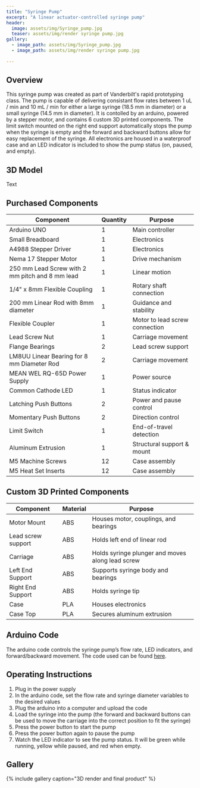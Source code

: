 ```yaml
---
title: "Syringe Pump"
excerpt: "A linear actuator-controlled syringe pump"
header:
  image: assets/img/Syringe_pump.jpg
  teaser: assets/img/render syringe pump.jpg
gallery:
  - image_path: assets/img/Syringe_pump.jpg
  - image_path: assets/img/render syringe pump.jpg
   
---
```


## Overview

This syringe pump was created as part of Vanderbilt's rapid prototyping class. The pump is capable of delivering consistant flow rates between 1 uL / min and 10 mL / min for either a large syringe (18.5 mm in diameter) or a small syringe (14.5 mm in diameter). It is contolled by an arduino, powered by a stepper motor, and contains 6 custom 3D printed components. The limit switch mounted on the right end support automatically stops the pump when the syringe is empty and the forward and backward buttons allow for easy replacement of the syringe. All electronics are housed in a waterproof case and an LED indicator is included to show the pump status (on, paused, and empty). 

## 3D Model

Text

## Purchased Components

| Component | Quantity | Purpose |
|-----------|----------|---------|
| Arduino UNO | 1 | Main controller |
| Small Breadboard | 1 | Electronics |
| A4988 Stepper Driver | 1 | Electronics |
| Nema 17 Stepper Motor | 1 | Drive mechanism |
| 250 mm Lead Screw with 2 mm pitch and 8 mm lead | 1 | Linear motion |
| 1/4" x 8mm Flexible Coupling | 1 | Rotary shaft connection |
| 200 mm Linear Rod with 8mm diameter | 1 | Guidance and stability |
| Flexible Coupler | 1 | Motor to lead screw connection |
| Lead Screw Nut | 1 | Carriage movement |
| Flange Bearings | 2 | Lead screw support |
| LM8UU Linear Bearing for 8 mm Diameter Rod| 2 | Carriage movement |
| MEAN WEL RQ-65D Power Supply | 1 | Power source |
| Common Cathode LED | 1 | Status indicator |
| Latching Push Buttons | 2 | Power and pause control |
| Momentary Push Buttons | 2 | Direction control |
| Limit Switch | 1 | End-of-travel detection |
| Aluminum Extrusion | 1 | Structural support & mount |
| M5 Machine Screws | 12 | Case assembly |
| M5 Heat Set Inserts | 12 | Case assembly |

## Custom 3D Printed Components

| Component | Material | Purpose |
|-----------|----------|---------|
| Motor Mount | ABS | Houses motor, couplings, and bearings |
| Lead screw support | ABS | Holds left end of linear rod |
| Carriage | ABS | Holds syringe plunger and moves along lead screw |
| Left End Support | ABS | Supports syringe body and bearings |
| Right End Support | ABS | Holds syringe tip |
| Case | PLA | Houses electronics |
| Case Top | PLA | Secures aluminum extrusion |

## Arduino Code

The arduino code controls the syringe pump’s flow rate, LED indicators, and forward/backward movement. The code used can be found [here](https://github.com/allihoying/syringe_code/blob/main/Ardunio_code). 

## Operating Instructions

1. Plug in the power supply  
2. In the arduino code, set the flow rate and syringe diameter variables to the desired values  
3. Plug the arduino into a computer and upload the code  
4. Load the syringe into the pump (the forward and backward buttons can be used to move the carriage into the correct position to fit the syringe)  
5. Press the power button to start the pump  
6. Press the power button again to pause the pump  
7. Watch the LED indicator to see the pump status. It will be green while running, yellow while paused, and red when empty. 

## Gallery

{% include gallery caption="3D render and final product" %}
